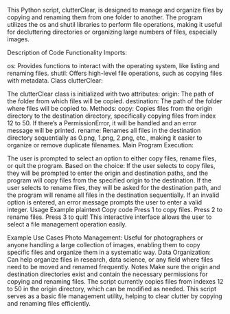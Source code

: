 This Python script, clutterClear, is designed to manage and organize files by copying and renaming them from one folder to another. The program utilizes the os and shutil libraries to perform file operations, making it useful for decluttering directories or organizing large numbers of files, especially images.

Description of Code Functionality
Imports:

os: Provides functions to interact with the operating system, like listing and renaming files.
shutil: Offers high-level file operations, such as copying files with metadata.
Class clutterClear:

The clutterClear class is initialized with two attributes:
origin: The path of the folder from which files will be copied.
destination: The path of the folder where files will be copied to.
Methods:
copy: Copies files from the origin directory to the destination directory, specifically copying files from index 12 to 50. If there’s a PermissionError, it will be handled and an error message will be printed.
rename: Renames all files in the destination directory sequentially as 0.png, 1.png, 2.png, etc., making it easier to organize or remove duplicate filenames.
Main Program Execution:

The user is prompted to select an option to either copy files, rename files, or quit the program.
Based on the choice:
If the user selects to copy files, they will be prompted to enter the origin and destination paths, and the program will copy files from the specified origin to the destination.
If the user selects to rename files, they will be asked for the destination path, and the program will rename all files in the destination sequentially.
If an invalid option is entered, an error message prompts the user to enter a valid integer.
Usage Example
plaintext
Copy code
Press 1 to copy files.
Press 2 to rename files.
Press 3 to quit!
This interactive interface allows the user to select a file management operation easily.

Example Use Cases
Photo Management: Useful for photographers or anyone handling a large collection of images, enabling them to copy specific files and organize them in a systematic way.
Data Organization: Can help organize files in research, data science, or any field where files need to be moved and renamed frequently.
Notes
Make sure the origin and destination directories exist and contain the necessary permissions for copying and renaming files.
The script currently copies files from indexes 12 to 50 in the origin directory, which can be modified as needed.
This script serves as a basic file management utility, helping to clear clutter by copying and renaming files efficiently.
